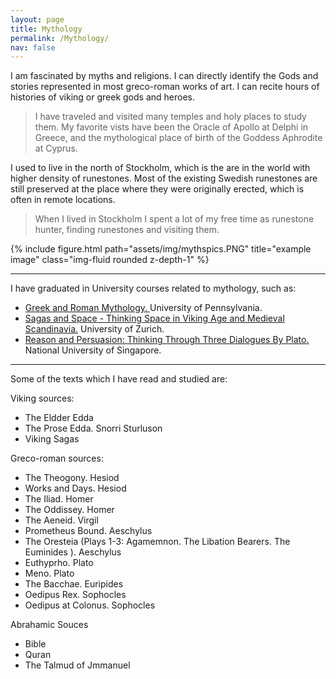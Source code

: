```yaml
---
layout: page
title: Mythology
permalink: /Mythology/
nav: false
---
```


I am fascinated by myths and religions. I can directly identify the Gods and stories represented in most greco-roman works of art. I can recite hours of histories of viking or greek gods and heroes. 

>I have traveled and visited many temples and holy places to study them. My favorite vists have been the Oracle of Apollo at Delphi in Greece, and the mythological place of birth of the Goddess Aphrodite at Cyprus. 



I used to live in the north of Stockholm, which is the are in the world with higher density of runestones. Most of the existing Swedish runestones are still preserved at the place where they were originally erected, which is often in remote locations. 

> When I lived in Stockholm I spent a lot of my free time as runestone hunter, finding  runestones and visiting them. 

<div class="row">
        <div class="col-sm mt-3 mt-md-0">
        {% include figure.html path="assets/img/mythspics.PNG" title="example image" class="img-fluid rounded z-depth-1" %}
        </div>
</div>

---

I have graduated in University courses related to mythology, such as: 

- <a href="https://www.coursera.org/api/legacyCertificates.v1/spark/statementOfAccomplishment/974608~4846691/pdf">  Greek and Roman Mythology. </a> University of Pennsylvania. 
- <a href="https://www.coursera.org/api/legacyCertificates.v1/spark/statementOfAccomplishment/974647~4846691/pdf"> Sagas and Space - Thinking Space in Viking Age and Medieval Scandinavia.</a>  University of Zurich. 
- <a href="https://coursera.org/share/80d60e76f503d6026a7fa413927eb033"> Reason and Persuasion: Thinking Through Three Dialogues By Plato. </a> National University of Singapore.

---

Some of the texts which I have read and studied are: 

Viking sources: 
- The Eldder Edda 
- The Prose Edda. Snorri Sturluson 
- Viking Sagas

Greco-roman sources:
- The Theogony. Hesiod
- Works and Days. Hesiod
- The Iliad. Homer
- The Oddissey. Homer
- The Aeneid. Virgil
- Prometheus Bound. Aeschylus
- The Oresteia (Plays 1-3: Agamemnon. The Libation Bearers. The Euminides ). Aeschylus
- Euthyprho. Plato
- Meno. Plato
- The Bacchae. Euripides
- Oedipus Rex. Sophocles
- Oedipus at Colonus. Sophocles

Abrahamic Souces
- Bible
- Quran
- The Talmud of Jmmanuel
